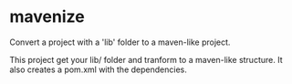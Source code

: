 # mavenize

Convert a project with a 'lib' folder to a maven-like project.

This project get your lib/ folder and tranform to a maven-like structure. It also creates a pom.xml with the dependencies.

